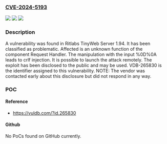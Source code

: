 ### [CVE-2024-5193](https://cve.mitre.org/cgi-bin/cvename.cgi?name=CVE-2024-5193)
![](https://img.shields.io/static/v1?label=Product&message=TinyWeb%20Server&color=blue)
![](https://img.shields.io/static/v1?label=Version&message=%3D%201.94%20&color=brighgreen)
![](https://img.shields.io/static/v1?label=Vulnerability&message=CWE-93%20CRLF%20Injection&color=brighgreen)

### Description

A vulnerability was found in Ritlabs TinyWeb Server 1.94. It has been classified as problematic. Affected is an unknown function of the component Request Handler. The manipulation with the input %0D%0A leads to crlf injection. It is possible to launch the attack remotely. The exploit has been disclosed to the public and may be used. VDB-265830 is the identifier assigned to this vulnerability. NOTE: The vendor was contacted early about this disclosure but did not respond in any way.

### POC

#### Reference
- https://vuldb.com/?id.265830

#### Github
No PoCs found on GitHub currently.

